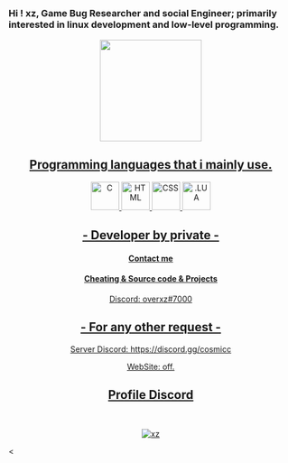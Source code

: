 <h2 align="center">

  
<p align="center">
  
### Hi ! xz, Game Bug Researcher and social Engineer; primarily interested in linux development and low-level programming.
<div align="center">
  <a href="https://github.com/akkkj">
  <img height="180em" src="https://github-readme-stats.vercel.app/api?username=BronkzDev&show_icons=true&theme=dark&include_all_commits=true&count_private=true"/>
</div>

  
  ##
  


  
</p>


  
  

<h2 align="center">Programming languages that i mainly use.</h2>
<p align="center">
  <img alt="C" src="https://cdn.jsdelivr.net/gh/devicons/devicon/icons/c/c-original.svg" alt="Your alt what" height= "50" width="50" align/> 
  <img alt="HTML" src="https://cdn.jsdelivr.net/gh/devicons/devicon/icons/html5/html5-original-wordmark.svg" alt="Your alt what" height= "50" width="50" align/>  
  <img alt="CSS" src="https://cdn.jsdelivr.net/gh/devicons/devicon/icons/css3/css3-original-wordmark.svg" alt="Your alt what" height= "50" width="50" align/>
  <img alt=".LUA" src="https://cdn.jsdelivr.net/gh/devicons/devicon/icons/lua/lua-original-wordmark.svg" alt="Your alt what" height= "50" width="50" align/>
</p>




<h2 align="center">- Developer by private -</h2>
<h4 align="center">Contact me</h4>
<h4 align="center"> Cheating & Source code & Projects</h4>
<p align="center">Discord: overxz#7000 </p>


<h2 align="center">- For any other request -</h2>

<p align="center">Server Discord: https://discord.gg/cosmicc
  <p align="center">WebSite: off.
</pre><br>




<h2 align="center">Profile Discord</h2><br>
  <p align="center">
    <a href="https://discord.gg/cosmicc">
        <img title="xz" alt="xz" src="!![image](https://cdn.discordapp.com/attachments/916384038657359912/967819544674578514/unknown.png)"/>
    </a>
</p>


<
